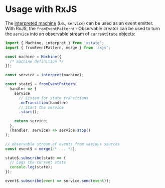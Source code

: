 # Usage with RxJS

The [interpreted machine](../guides/interpretation.md) (i.e., `service`) can be used as an event emitter. With RxJS, the `fromEventPattern()` Observable creator can be used to turn the `service` into an observable stream of `currentState` objects:

```js
import { Machine, interpret } from 'xstate';
import { fromEventPattern, merge } from 'rxjs';

const machine = Machine({
  /* machine definition */
});

const service = interpret(machine);

const state$ = fromEventPattern(
  handler => {
    service
      // Listen for state transitions
      .onTransition(handler)
      // Start the service
      .start();

    return service;
  },
  (handler, service) => service.stop()
);

// observable stream of events from various sources
const event$ = merge(/* ... */);

state$.subscribe(state => {
  // Logs the current state
  console.log(state);
});

event$.subscribe(event => service.send(event));
```
